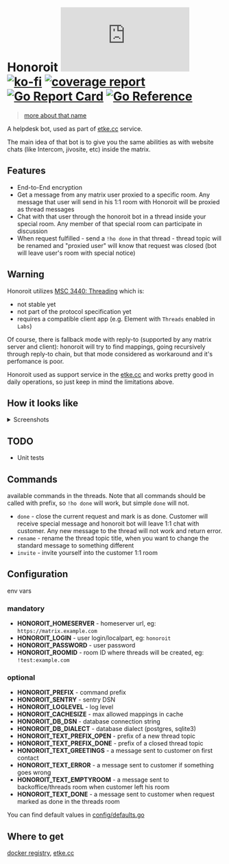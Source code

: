 # Honoroit [![Matrix](https://img.shields.io/matrix/honoroit:etke.cc?logo=matrix&style=for-the-badge)](https://matrix.to/#/#honoroit:etke.cc)[![ko-fi](https://ko-fi.com/img/githubbutton_sm.svg)](https://ko-fi.com/etkecc) [![coverage report](https://gitlab.com/etke.cc/honoroit/badges/main/coverage.svg)](https://gitlab.com/etke.cc/honoroit/-/commits/main) [![Go Report Card](https://goreportcard.com/badge/gitlab.com/etke.cc/honoroit)](https://goreportcard.com/report/gitlab.com/etke.cc/honoroit) [![Go Reference](https://pkg.go.dev/badge/gitlab.com/etke.cc/honoroit.svg)](https://pkg.go.dev/gitlab.com/etke.cc/honoroit)

> [more about that name](https://finalfantasy.fandom.com/wiki/Honoroit_Banlardois)

A helpdesk bot, used as part of [etke.cc](https://etke.cc) service.

The main idea of that bot is to give you the same abilities as with website chats (like Intercom, jivosite, etc) inside the matrix.

## Features

* End-to-End encryption
* Get a message from any matrix user proxied to a specific room. Any message that user will send in his 1:1 room with Honoroit will be proxied as thread messages
* Chat with that user through the honoroit bot in a thread inside your special room. Any member of that special room can participate in discussion
* When request fulfilled - send a `!ho done` in that thread - thread topic will be renamed and "proxied user" will know that request was closed (bot will leave user's room with special notice)

## Warning

Honoroit utilizes [MSC 3440: Threading](https://github.com/matrix-org/matrix-doc/pull/3440/) which is:

* not stable yet
* not part of the protocol specification yet
* requires a compatible client app (e.g. Element with `Threads` enabled in `Labs`)

Of course, there is fallback mode with reply-to (supported by any matrix server and client):
honoroit will try to find mappings, going recursively through reply-to chain,
but that mode considered as workaround and it's perfomance is poor.

Honoroit used as support service in the [etke.cc](https://etke.cc) and works pretty good in daily operations,
so just keep in mind the limitations above.

## How it looks like

<details>
<summary>Screenshots</summary>

### Step 1: a matrix user (customer) sends a message to Honoroit bot in direct 1:1 chat

![step 1](contrib/screenshots/1.customer sends a message.png)

### Step 2: a new thread created in the backoffice room

![step 2](contrib/screenshots/2.a new thread created in the backoffice room.png)

### Step 3: operator(-s) chat with customer in that thread

![step 3](contrib/screenshots/3.operators chat with customer in that thread.png)

### Step 4: customer sees that like a direct 1:1 chat with honoroit user

![step 4](contrib/screenshots/4.customer sees that like a direct 1:1 chat with honoroit user.png)

### Step 5: operator closes the request

![step 5](contrib/screenshots/5.operator closes the request.png)

### Step 6: customer receives special message and bot leaves the room

![step 6](contrib/screenshots/6.customer receives special message and bot leaves the room.png)

</details>

## TODO

* Unit tests

## Commands

available commands in the threads. Note that all commands should be called with prefix, so `!ho done` will work, but simple `done` will not.

* `done` - close the current request and mark is as done. Customer will receive special message and honoroit bot will leave 1:1 chat with customer. Any new message to the thread will not work and return error.
* `rename` - rename the thread topic title, when you want to change the standard message to something different
* `invite` - invite yourself into the customer 1:1 room


## Configuration

env vars

### mandatory

* **HONOROIT_HOMESERVER** - homeserver url, eg: `https://matrix.example.com`
* **HONOROIT_LOGIN** - user login/localpart, eg: `honoroit`
* **HONOROIT_PASSWORD** - user password
* **HONOROIT_ROOMID** - room ID where threads will be created, eg: `!test:example.com`

### optional

* **HONOROIT_PREFIX** - command prefix
* **HONOROIT_SENTRY** - sentry DSN
* **HONOROIT_LOGLEVEL** - log level
* **HONOROIT_CACHESIZE** - max allowed mappings in cache
* **HONOROIT_DB_DSN** - database connection string
* **HONOROIT_DB_DIALECT** - database dialect (postgres, sqlite3)
* **HONOROIT_TEXT_PREFIX_OPEN** - prefix of a new thread topic
* **HONOROIT_TEXT_PREFIX_DONE** - prefix of a closed thread topic
* **HONOROIT_TEXT_GREETINGS** - a message sent to customer on first contact
* **HONOROIT_TEXT_ERROR** - a message sent to customer if something goes wrong
* **HONOROIT_TEXT_EMPTYROOM** - a message sent to backoffice/threads room when customer left his room
* **HONOROIT_TEXT_DONE** - a message sent to customer when request marked as done in the threads room

You can find default values in [config/defaults.go](config/defaults.go)

## Where to get

[docker registry](https://gitlab.com/etke.cc/honoroit/container_registry), [etke.cc](https://etke.cc)
